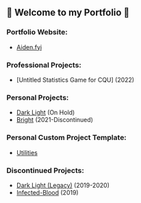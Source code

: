 ## 🖤 Welcome to my Portfolio 🖤

### Portfolio Website:

- [Aiden.fyi](http://aiden.fyi/)

### Professional Projects:
- [Untitled Statistics Game for CQU] (2022)

### Personal Projects:

- [Dark Light](https://github.com/Agent40infinity/Dark-Light) (On Hold)
- [Bright](https://github.com/Agent40infinity/Bright) (2021-Discontinued)

### Personal Custom Project Template:

- [Utilities](https://github.com/Agent40infinity/Utilities)

### Discontinued Projects:
- [Dark Light (Legacy)](https://github.com/Agent40infinity/Dark-Light-Legacy) (2019-2020)
- [Infected-Blood](https://github.com/Agent40infinity/Infected-Blood) (2019)
